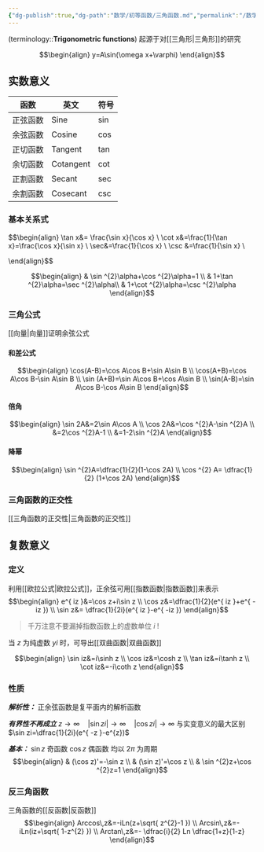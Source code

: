 ```yaml
---
{"dg-publish":true,"dg-path":"数学/初等函数/三角函数.md","permalink":"/数学/初等函数/三角函数/","dgPassFrontmatter":true,"noteIcon":"","created":"2024-05-21T15:20:27.885+08:00","updated":"2024-08-24T00:32:56.948+08:00"}
---
```


(terminology::**Trigonometric functions**)
起源于对[[三角形\|三角形]]的研究

$$\begin{align}
y=A\sin(\omega x+\varphi)
\end{align}$$
## 实数意义


| 函数   | 英文        | 符号  |
| ---- | --------- | --- |
| 正弦函数 | Sine      | sin |
| 余弦函数 | Cosine    | cos |
| 正切函数 | Tangent   | tan |
| 余切函数 | Cotangent | cot |
| 正割函数 | Secant    | sec |
| 余割函数 | Cosecant  | csc |
### 基本关系式

$$\begin{align}
\tan x&= \frac{\sin x}{\cos x} \\
\cot x&=\frac{1}{\tan x}=\frac{\cos x}{\sin x} \\
\sec&=\frac{1}{\cos x} \\
\csc &=\frac{1}{\sin x} \\

\end{align}$$

$$\begin{align}
 & \sin ^{2}\alpha+\cos ^{2}\alpha=1  \\
 & 1+\tan ^{2}\alpha=\sec ^{2}\alpha\\
 & 1+\cot ^{2}\alpha=\csc ^{2}\alpha
\end{align}$$

### 三角公式
[[向量\|向量]]证明余弦公式

#### 和差公式
$$\begin{align}
\cos(A-B)=\cos A\cos B+\sin A\sin B \\
\cos(A+B)=\cos A\cos B-\sin A\sin B \\
\sin (A+B)=\sin A\cos B+\cos A\sin B \\
\sin(A-B)=\sin A\cos B-\cos A\sin B
\end{align}$$

#### 倍角
$$\begin{align}
\sin 2A&=2\sin A\cos A \\
\cos 2A&=\cos ^{2}A-\sin ^{2}A \\
&=2\cos ^{2}A-1 \\
&=1-2\sin ^{2}A
\end{align}$$

#### 降幂

$$\begin{align}
\sin ^{2}A=\dfrac{1}{2}(1-\cos 2A) \\
\cos ^{2} A= \dfrac{1}{2} (1+\cos 2A)
\end{align}$$



### 三角函数的正交性
[[三角函数的正交性\|三角函数的正交性]]

## 复数意义
### 定义
利用[[欧拉公式\|欧拉公式]]，正余弦可用[[指数函数\|指数函数]]来表示
$$\begin{align}
e^{ iz }&=\cos z+i\sin z \\
\cos z&=\dfrac{1}{2}(e^{ iz }+e^{ -iz }) \\
\sin z&= \dfrac{1}{2i}(e^{ iz }-e^{ -iz })
\end{align}$$
>千万注意不要漏掉指数函数上的虚数单位 $i$   !

当 $z$ 为纯虚数 $yi$ 时，可导出[[双曲函数\|双曲函数]]

$$\begin{align}
\sin iz&=i\sinh z  \\
\cos iz&=\cosh z \\
\tan iz&=i\tanh z \\
\cot iz&=-i\coth z  
\end{align}$$


### 性质
***解析性：***
正余弦函数是复平面内的解析函数

***有界性不再成立***
$z\to \infty\quad |\sin zi|\to \infty\quad  |\cos zi|\to \infty$
与实变意义的最大区别
$\sin zi=\dfrac{1}{2i}(e^{ -z }-e^{z})$

***基本：***
$\sin z$  奇函数
$\cos z$  偶函数
均以 $2\pi$ 为周期
$$\begin{align}
 & (\cos z)'=-\sin z \\
 & (\sin z)'=\cos z \\
 & \sin ^{2}z+\cos ^{2}z=1
\end{align}$$

### 反三角函数
三角函数的[[反函数\|反函数]]
$$\begin{align}
Arccos\,z&=-iLn(z+\sqrt{ z^{2}-1 }) \\
Arcsin\,z&=-iLn(iz+\sqrt{ 1-z^{2} }) \\
Arctan\,z&=- \dfrac{i}{2} Ln \dfrac{1+z}{1-z}
\end{align}$$










